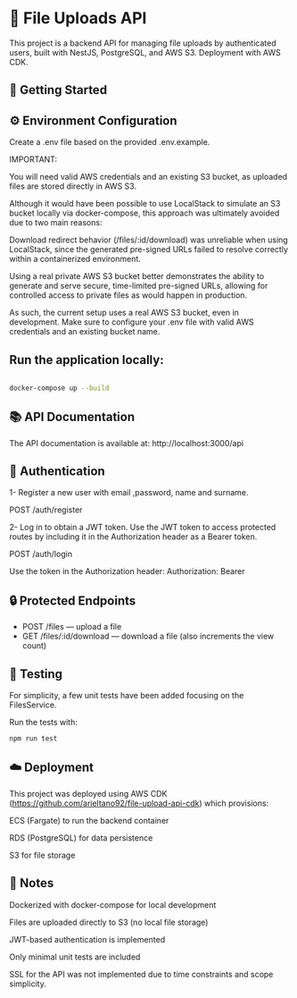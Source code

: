 # 📁 File Uploads API

This project is a backend API for managing file uploads by authenticated users, built with NestJS, PostgreSQL, and AWS S3. Deployment with AWS CDK.

## 🚀 Getting Started

## ⚙️ Environment Configuration

Create a .env file based on the provided .env.example.

IMPORTANT:

You will need valid AWS credentials and an existing S3 bucket, as uploaded files are stored directly in AWS S3.

Although it would have been possible to use LocalStack to simulate an S3 bucket locally via docker-compose, this approach was ultimately avoided due to two main reasons:

Download redirect behavior (/files/:id/download) was unreliable when using LocalStack, since the generated pre-signed URLs failed to resolve correctly within a containerized environment.

Using a real private AWS S3 bucket better demonstrates the ability to generate and serve secure, time-limited pre-signed URLs, allowing for controlled access to private files as would happen in production.

As such, the current setup uses a real AWS S3 bucket, even in development. Make sure to configure your .env file with valid AWS credentials and an existing bucket name.

## Run the application locally:

```bash

docker-compose up --build

```

## 📚 API Documentation

The API documentation is available at:
http://localhost:3000/api

## 🔐 Authentication

1- Register a new user with email ,password, name and surname.

POST /auth/register

2- Log in to obtain a JWT token. Use the JWT token to access protected routes by including it in the Authorization header as a Bearer token.

POST /auth/login

Use the token in the Authorization header: Authorization: Bearer <your-token>

## 🔒 Protected Endpoints

- POST /files — upload a file
- GET /files/:id/download — download a file (also increments the view count)

## 🧪 Testing

For simplicity, a few unit tests have been added focusing on the FilesService.

Run the tests with:

```bash
npm run test
```

## ☁️ Deployment

This project was deployed using AWS CDK (https://github.com/arieltano92/file-upload-api-cdk) which provisions:

ECS (Fargate) to run the backend container

RDS (PostgreSQL) for data persistence

S3 for file storage

## 📝 Notes

Dockerized with docker-compose for local development

Files are uploaded directly to S3 (no local file storage)

JWT-based authentication is implemented

Only minimal unit tests are included

SSL for the API was not implemented due to time constraints and scope simplicity.
